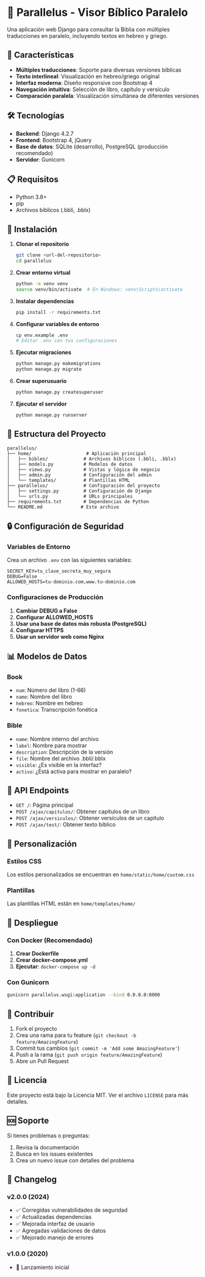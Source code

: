 # 📖 Parallelus - Visor Bíblico Paralelo

Una aplicación web Django para consultar la Biblia con múltiples traducciones en paralelo, incluyendo textos en hebreo y griego.

## 🚀 Características

- **Múltiples traducciones**: Soporte para diversas versiones bíblicas
- **Texto interlineal**: Visualización en hebreo/griego original
- **Interfaz moderna**: Diseño responsive con Bootstrap 4
- **Navegación intuitiva**: Selección de libro, capítulo y versículo
- **Comparación paralela**: Visualización simultánea de diferentes versiones

## 🛠️ Tecnologías

- **Backend**: Django 4.2.7
- **Frontend**: Bootstrap 4, jQuery
- **Base de datos**: SQLite (desarrollo), PostgreSQL (producción recomendado)
- **Servidor**: Gunicorn

## 📋 Requisitos

- Python 3.8+
- pip
- Archivos bíblicos (.bbli, .bblx)

## 🔧 Instalación

1. **Clonar el repositorio**
   ```bash
   git clone <url-del-repositorio>
   cd parallelus
   ```

2. **Crear entorno virtual**
   ```bash
   python -m venv venv
   source venv/bin/activate  # En Windows: venv\Scripts\activate
   ```

3. **Instalar dependencias**
   ```bash
   pip install -r requirements.txt
   ```

4. **Configurar variables de entorno**
   ```bash
   cp env.example .env
   # Editar .env con tus configuraciones
   ```

5. **Ejecutar migraciones**
   ```bash
   python manage.py makemigrations
   python manage.py migrate
   ```

6. **Crear superusuario**
   ```bash
   python manage.py createsuperuser
   ```

7. **Ejecutar el servidor**
   ```bash
   python manage.py runserver
   ```

## 📁 Estructura del Proyecto

```
parallelus/
├── home/                    # Aplicación principal
│   ├── bibles/             # Archivos bíblicos (.bbli, .bblx)
│   ├── models.py           # Modelos de datos
│   ├── views.py            # Vistas y lógica de negocio
│   ├── admin.py            # Configuración del admin
│   └── templates/          # Plantillas HTML
├── parallelus/             # Configuración del proyecto
│   ├── settings.py         # Configuración de Django
│   └── urls.py             # URLs principales
├── requirements.txt        # Dependencias de Python
└── README.md              # Este archivo
```

## 🔒 Configuración de Seguridad

### Variables de Entorno

Crea un archivo `.env` con las siguientes variables:

```env
SECRET_KEY=tu_clave_secreta_muy_segura
DEBUG=False
ALLOWED_HOSTS=tu-dominio.com,www.tu-dominio.com
```

### Configuraciones de Producción

1. **Cambiar DEBUG a False**
2. **Configurar ALLOWED_HOSTS**
3. **Usar una base de datos más robusta (PostgreSQL)**
4. **Configurar HTTPS**
5. **Usar un servidor web como Nginx**

## 📊 Modelos de Datos

### Book
- `num`: Número del libro (1-66)
- `name`: Nombre del libro
- `hebreo`: Nombre en hebreo
- `fonetica`: Transcripción fonética

### Bible
- `name`: Nombre interno del archivo
- `label`: Nombre para mostrar
- `description`: Descripción de la versión
- `file`: Nombre del archivo .bbli/.bblx
- `visible`: ¿Es visible en la interfaz?
- `activo`: ¿Está activa para mostrar en paralelo?

## 🔧 API Endpoints

- `GET /`: Página principal
- `POST /ajax/capitulos/`: Obtener capítulos de un libro
- `POST /ajax/versiculos/`: Obtener versículos de un capítulo
- `POST /ajax/test/`: Obtener texto bíblico

## 🎨 Personalización

### Estilos CSS
Los estilos personalizados se encuentran en `home/static/home/custom.css`

### Plantillas
Las plantillas HTML están en `home/templates/home/`

## 🚀 Despliegue

### Con Docker (Recomendado)

1. **Crear Dockerfile**
2. **Crear docker-compose.yml**
3. **Ejecutar**: `docker-compose up -d`

### Con Gunicorn

```bash
gunicorn parallelus.wsgi:application --bind 0.0.0.0:8000
```

## 🤝 Contribuir

1. Fork el proyecto
2. Crea una rama para tu feature (`git checkout -b feature/AmazingFeature`)
3. Commit tus cambios (`git commit -m 'Add some AmazingFeature'`)
4. Push a la rama (`git push origin feature/AmazingFeature`)
5. Abre un Pull Request

## 📝 Licencia

Este proyecto está bajo la Licencia MIT. Ver el archivo `LICENSE` para más detalles.

## 🆘 Soporte

Si tienes problemas o preguntas:

1. Revisa la documentación
2. Busca en los issues existentes
3. Crea un nuevo issue con detalles del problema

## 🔄 Changelog

### v2.0.0 (2024)
- ✅ Corregidas vulnerabilidades de seguridad
- ✅ Actualizadas dependencias
- ✅ Mejorada interfaz de usuario
- ✅ Agregadas validaciones de datos
- ✅ Mejorado manejo de errores

### v1.0.0 (2020)
- 🎉 Lanzamiento inicial 